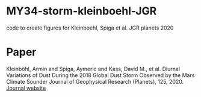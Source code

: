# MY34-storm-kleinboehl-JGR
code to create figures for Kleinboehl, Spiga et al. JGR planets 2020

# Paper
Kleinböhl, Armin and Spiga, Aymeric and Kass, David M., et al.
Diurnal Variations of Dust During the 2018 Global Dust Storm Observed by the Mars Climate Sounder
Journal of Geophysical Research (Planets), 125, 2020.
[Journal website](http://dx.doi.org/10.1029/2019JE006115)
